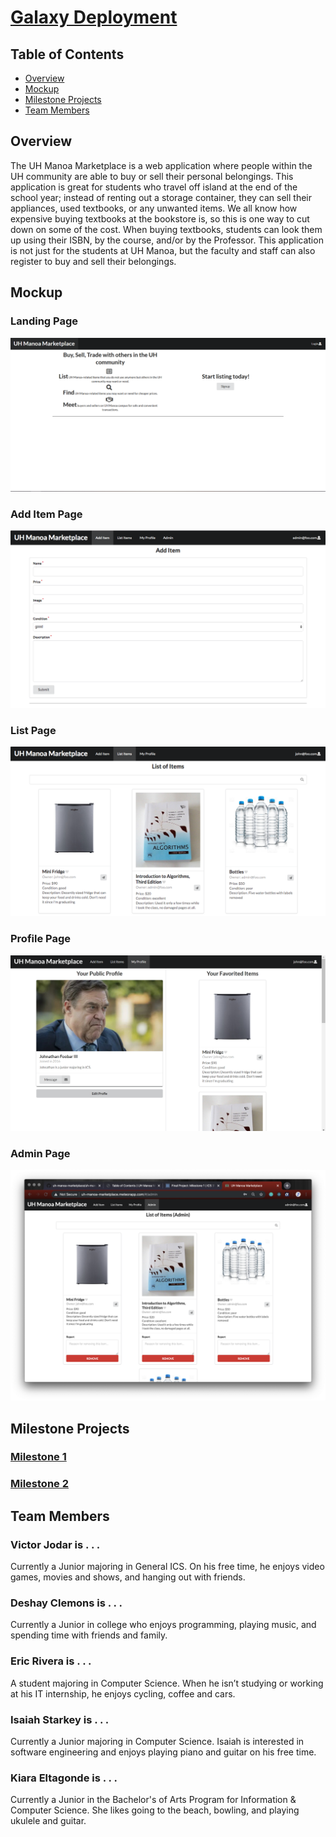 # [Galaxy Deployment](https://galaxy.meteor.com/app/uh-manoa-marketplace.meteorapp.com)
## Table of Contents

* [Overview](#overview)
* [Mockup](#mockup)
* [Milestone Projects](#milestone-projects)
* [Team Members](#team-members)

## Overview

The UH Manoa Marketplace is a web application where people within the UH community are able to buy or sell their personal belongings. This application is great for students who travel off island at the end of the school year; instead of renting out a storage container, they can sell their appliances, used textbooks, or any unwanted items. We all know how expensive buying textbooks at the bookstore is, so this is one way to cut down on some of the cost. When buying textbooks, students can look them up using their ISBN, by the course, and/or by the Professor. This application is not just for the students at UH Manoa, but the faculty and staff can also register to buy and sell their belongings. 

## Mockup
### Landing Page
<a href="http://uh-manoa-marketplace.meteorapp.com/#/"><img class="ui medium floated image" src="/image/landingM1.PNG"></a>

### Add Item Page
<a href="http://uh-manoa-marketplace.meteorapp.com/#/add"><img class="ui medium floated image" src="/image/AddItem.png"></a>

### List Page
<a href="http://uh-manoa-marketplace.meteorapp.com/#/list"><img class="ui medium floated image" src="/image/ListPage.png"></a>

### Profile Page
<a href="http://uh-manoa-marketplace.meteorapp.com/#/profile"><img class="ui medium floated image" src="/image/MyProfileScreenshot.PNG"></a>

### Admin Page
<a href="http://uh-manoa-marketplace.meteorapp.com/#/admin"><img class="ui medium floated image" src="/image/admin.png"></a>

## Milestone Projects
### [Milestone 1](https://github.com/uh-manoa-marketplace/uh-manoa-marketplace/projects/1 "M1")
### [Milestone 2](https://github.com/uh-manoa-marketplace/uh-manoa-marketplace/projects/2 "M2")

## Team Members

### Victor Jodar is . . . 

Currently a Junior majoring in General ICS. On his free time, he enjoys video games, movies and shows, and hanging out with friends.

### Deshay Clemons is . . . 

Currently a Junior in college who enjoys programming, playing music, and spending time with friends and family.

### Eric Rivera is . . .

A student majoring in Computer Science. When he isn’t studying or working at his IT internship, he enjoys cycling, coffee and cars.

### Isaiah Starkey is . . . 

Currently a Junior majoring in Computer Science. Isaiah is interested in software engineering and enjoys playing piano and guitar on his free time.

### Kiara Eltagonde is . . .

Currently a Junior in the Bachelor's of Arts Program for Information & Computer Science. She likes going to the beach, bowling, and playing ukulele and guitar.
